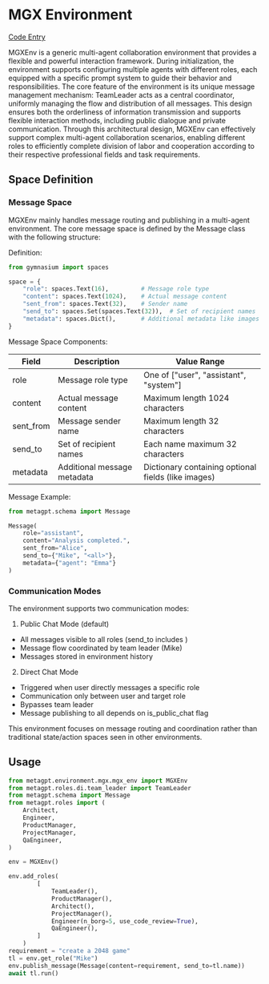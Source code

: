 # MGX Environment

[Code Entry](https://github.com/geekan/MetaGPT/tree/main/metagpt/environment/mgx/mgx_env.py)

MGXEnv is a generic multi-agent collaboration environment that provides a flexible and powerful interaction framework. During initialization, the environment supports configuring multiple agents with different roles, each equipped with a specific prompt system to guide their behavior and responsibilities. The core feature of the environment is its unique message management mechanism: TeamLeader acts as a central coordinator, uniformly managing the flow and distribution of all messages. This design ensures both the orderliness of information transmission and supports flexible interaction methods, including public dialogue and private communication. Through this architectural design, MGXEnv can effectively support complex multi-agent collaboration scenarios, enabling different roles to efficiently complete division of labor and cooperation according to their respective professional fields and task requirements.

## Space Definition

### Message Space

MGXEnv mainly handles message routing and publishing in a multi-agent environment. The core message space is defined by the Message class with the following structure:

Definition:

```python
from gymnasium import spaces

space = {
    "role": spaces.Text(16),         # Message role type
    "content": spaces.Text(1024),    # Actual message content
    "sent_from": spaces.Text(32),    # Sender name
    "send_to": spaces.Set(spaces.Text(32)),  # Set of recipient names
    "metadata": spaces.Dict(),       # Additional metadata like images
}
```

Message Space Components:

| Field     | Description                 | Value Range                                         |
| --------- | --------------------------- | --------------------------------------------------- |
| role      | Message role type           | One of ["user", "assistant", "system"]              |
| content   | Actual message content      | Maximum length 1024 characters                      |
| sent_from | Message sender name         | Maximum length 32 characters                        |
| send_to   | Set of recipient names      | Each name maximum 32 characters                     |
| metadata  | Additional message metadata | Dictionary containing optional fields (like images) |

Message Example:

```python
from metagpt.schema import Message

Message(
    role="assistant",
    content="Analysis completed.",
    sent_from="Alice",
    send_to={"Mike", "<all>"},
    metadata={"agent": "Emma"}
)
```

### Communication Modes

The environment supports two communication modes:

1. Public Chat Mode (default)

- All messages visible to all roles (send_to includes <all>)
- Message flow coordinated by team leader (Mike)
- Messages stored in environment history

2. Direct Chat Mode

- Triggered when user directly messages a specific role
- Communication only between user and target role
- Bypasses team leader
- Message publishing to all depends on is_public_chat flag

This environment focuses on message routing and coordination rather than traditional state/action spaces seen in other environments.

## Usage

```python
from metagpt.environment.mgx.mgx_env import MGXEnv
from metagpt.roles.di.team_leader import TeamLeader
from metagpt.schema import Message
from metagpt.roles import (
    Architect,
    Engineer,
    ProductManager,
    ProjectManager,
    QaEngineer,
)

env = MGXEnv()

env.add_roles(
        [
            TeamLeader(),
            ProductManager(),
            Architect(),
            ProjectManager(),
            Engineer(n_borg=5, use_code_review=True),
            QaEngineer(),
        ]
    )
requirement = "create a 2048 game"
tl = env.get_role("Mike")
env.publish_message(Message(content=requirement, send_to=tl.name))
await tl.run()
```
